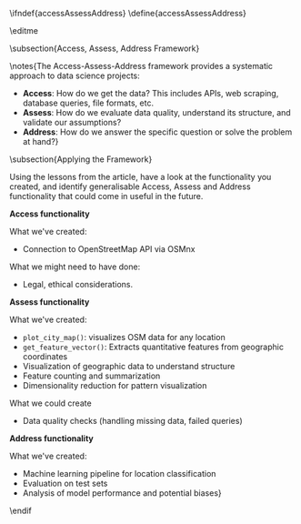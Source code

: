 \ifndef{accessAssessAddress}
\define{accessAssessAddress}

\editme

\subsection{Access, Assess, Address Framework}


\notes{The Access-Assess-Address framework provides a systematic approach to data science projects:

- **Access**: How do we get the data? This includes APIs, web scraping, database queries, file formats, etc.
- **Assess**: How do we evaluate data quality, understand its structure, and validate our assumptions?
- **Address**: How do we answer the specific question or solve the problem at hand?}

\subsection{Applying the Framework}

Using the lessons from the article, have a look at the functionality you created, and identify generalisable Access, Assess and Address functionality that could come in useful in the future.

**Access functionality** 

What we've created:
- Connection to OpenStreetMap API via OSMnx

What we might need to have done:
- Legal, ethical considerations.

**Assess functionality** 

What we've created:
- `plot_city_map()`: visualizes OSM data for any location
- `get_feature_vector()`: Extracts quantitative features from geographic coordinates
- Visualization of geographic data to understand structure
- Feature counting and summarization
- Dimensionality reduction for pattern visualization

What we could create
- Data quality checks (handling missing data, failed queries)

**Address functionality** 

What we've created:
- Machine learning pipeline for location classification
- Evaluation on test sets
- Analysis of model performance and potential biases}

\endif
